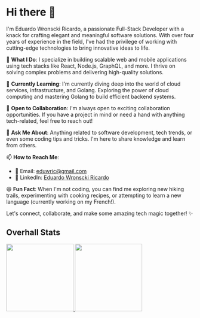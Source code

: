 # Hi there 👋

I'm Eduardo Wronscki Ricardo, a passionate Full-Stack Developer with a knack for crafting elegant and meaningful software solutions. With over four years of experience in the field, I've had the privilege of working with cutting-edge technologies to bring innovative ideas to life.

🚀 **What I Do**: I specialize in building scalable web and mobile applications using tech stacks like React, Node.js, GraphQL, and more. I thrive on solving complex problems and delivering high-quality solutions.

🌱 **Currently Learning**: I'm currently diving deep into the world of cloud services, infrastructure, and Golang. Exploring the power of cloud computing and mastering Golang to build efficient backend systems.

👯 **Open to Collaboration**: I'm always open to exciting collaboration opportunities. If you have a project in mind or need a hand with anything tech-related, feel free to reach out!

💬 **Ask Me About**: Anything related to software development, tech trends, or even some coding tips and tricks. I'm here to share knowledge and learn from others.

📫 **How to Reach Me**:
- 📧 Email: [eduwric@gmail.com](mailto:eduwric@gmail.com)
- 💼 LinkedIn: [Eduardo Wronscki Ricardo](https://www.linkedin.com/in/eduardo-wronscki/)

😄 **Fun Fact**: When I'm not coding, you can find me exploring new hiking trails, experimenting with cooking recipes, or attempting to learn a new language (currently working on my French!).

Let's connect, collaborate, and make some amazing tech magic together! ✨


## Overhall Stats

 <div>
  <a href="https://github.com/eduwr">
  <img height="180em" src="https://github-readme-stats.vercel.app/api?username=eduwr&show_icons=true&theme=dark&include_all_commits=true&count_private=true"/>
  <img height="180em" src="https://github-readme-stats.vercel.app/api/top-langs/?username=eduwr&layout=compact&langs_count=7&theme=dark"/>
</div>

